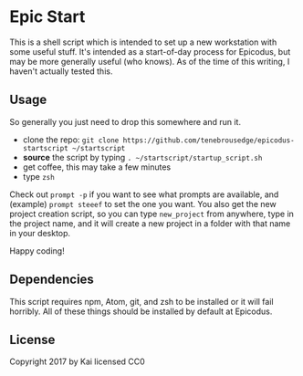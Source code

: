 # Epic Start

This is a shell script which is intended to set up a new workstation with some useful stuff. It's intended as a start-of-day process for Epicodus, but may be more generally useful (who knows). As of the time of this writing, I haven't actually tested this.

## Usage

So generally you just need to drop this somewhere and run it.

* clone the repo: `git clone https://github.com/tenebrousedge/epicodus-startscript ~/startscript`
* **source** the script by typing `. ~/startscript/startup_script.sh`
* get coffee, this may take a few minutes
* type `zsh`

Check out `prompt -p` if you want to see what prompts are available, and (example) `prompt steeef` to set the one you want.
You also get the new project creation script, so you can type `new_project` from anywhere, type in the project name, and it will create a new project in a folder with that name in your desktop.

Happy coding!

## Dependencies

This script requires npm, Atom, git, and zsh to be installed or it will fail horribly. All of these things should be installed by default at Epicodus.

## License
Copyright 2017 by Kai
licensed CC0
